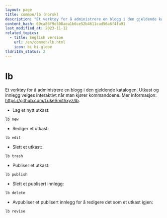 ```yaml
---
layout: page
title: common/lb (norsk)
description: "Et verktøy for å administrere en blogg i den gjeldende katalogen."
content_hash: 69ca86f9e508aea1b6ce52b4611cad56a6f4fa91
last_modified_at: 2023-11-12
related_topics:
  - title: English version
    url: /en/common/lb.html
    icon: bi bi-globe
tldri18n_status: 2
---
```

# lb

Et verktøy for å administrere en blogg i den gjeldende katalogen.
Utkast og innlegg velges interaktivt når man kjører kommandoene.
Mer informasjon: <https://github.com/LukeSmithxyz/lb>.

- Lag et nytt utkast:

`lb new`

- Rediger et utkast:

`lb edit`

- Slett et utkast:

`lb trash`

- Publiser et utkast:

`lb publish`

- Slett et publisert innlegg:

`lb delete`

- Avpubliser et publisert innlegg for å redigere det som et utkast igjen:

`lb revise`
